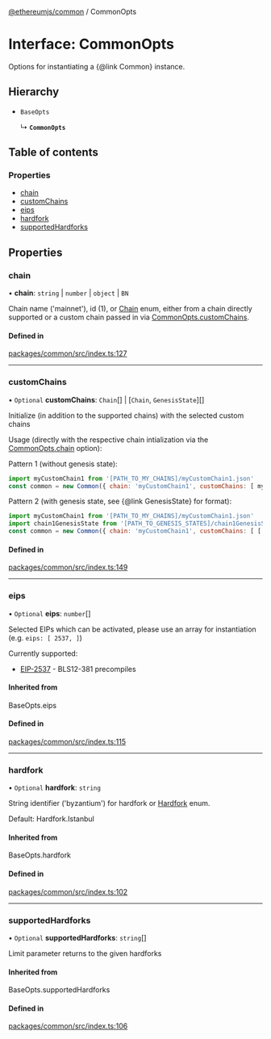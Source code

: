 [@ethereumjs/common](../README.md) / CommonOpts

# Interface: CommonOpts

Options for instantiating a {@link Common} instance.

## Hierarchy

- `BaseOpts`

  ↳ **`CommonOpts`**

## Table of contents

### Properties

- [chain](CommonOpts.md#chain)
- [customChains](CommonOpts.md#customchains)
- [eips](CommonOpts.md#eips)
- [hardfork](CommonOpts.md#hardfork)
- [supportedHardforks](CommonOpts.md#supportedhardforks)

## Properties

### chain

• **chain**: `string` \| `number` \| `object` \| `BN`

Chain name ('mainnet'), id (1), or [Chain](../enums/Chain.md) enum,
either from a chain directly supported or a custom chain
passed in via [CommonOpts.customChains](CommonOpts.md#customchains).

#### Defined in

[packages/common/src/index.ts:127](https://github.com/ethereumjs/ethereumjs-monorepo/blob/master/packages/common/src/index.ts#L127)

___

### customChains

• `Optional` **customChains**: `Chain`[] \| [`Chain`, `GenesisState`][]

Initialize (in addition to the supported chains) with the selected
custom chains

Usage (directly with the respective chain intialization via the [CommonOpts.chain](CommonOpts.md#chain) option):

Pattern 1 (without genesis state):

```javascript
import myCustomChain1 from '[PATH_TO_MY_CHAINS]/myCustomChain1.json'
const common = new Common({ chain: 'myCustomChain1', customChains: [ myCustomChain1 ]})
```

Pattern 2 (with genesis state, see {@link GenesisState} for format):

```javascript
import myCustomChain1 from '[PATH_TO_MY_CHAINS]/myCustomChain1.json'
import chain1GenesisState from '[PATH_TO_GENESIS_STATES]/chain1GenesisState.json'
const common = new Common({ chain: 'myCustomChain1', customChains: [ [ myCustomChain1, chain1GenesisState ] ]})
```

#### Defined in

[packages/common/src/index.ts:149](https://github.com/ethereumjs/ethereumjs-monorepo/blob/master/packages/common/src/index.ts#L149)

___

### eips

• `Optional` **eips**: `number`[]

Selected EIPs which can be activated, please use an array for instantiation
(e.g. `eips: [ 2537, ]`)

Currently supported:

- [EIP-2537](https://eips.ethereum.org/EIPS/eip-2537) - BLS12-381 precompiles

#### Inherited from

BaseOpts.eips

#### Defined in

[packages/common/src/index.ts:115](https://github.com/ethereumjs/ethereumjs-monorepo/blob/master/packages/common/src/index.ts#L115)

___

### hardfork

• `Optional` **hardfork**: `string`

String identifier ('byzantium') for hardfork or [Hardfork](../enums/Hardfork.md) enum.

Default: Hardfork.Istanbul

#### Inherited from

BaseOpts.hardfork

#### Defined in

[packages/common/src/index.ts:102](https://github.com/ethereumjs/ethereumjs-monorepo/blob/master/packages/common/src/index.ts#L102)

___

### supportedHardforks

• `Optional` **supportedHardforks**: `string`[]

Limit parameter returns to the given hardforks

#### Inherited from

BaseOpts.supportedHardforks

#### Defined in

[packages/common/src/index.ts:106](https://github.com/ethereumjs/ethereumjs-monorepo/blob/master/packages/common/src/index.ts#L106)
